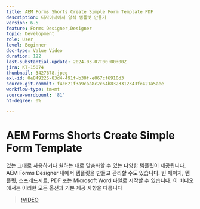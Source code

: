 ```yaml
---
title: AEM Forms Shorts Create Simple Form Template PDF
description: 디자이너에서 양식 템플릿 만들기
version: 6.5
feature: Forms Designer,Designer
topic: Development
role: User
level: Beginner
doc-type: Value Video
duration: 122
last-substantial-update: 2024-03-07T00:00:00Z
jira: KT-15074
thumbnail: 3427678.jpeg
exl-id: 0e849225-83d4-491f-b30f-e067cf6910d3
source-git-commit: f4c621f3a9caa8c2c64b8323312343fe421a5aee
workflow-type: tm+mt
source-wordcount: '81'
ht-degree: 0%

---
```


# AEM Forms Shorts Create Simple Form Template

있는 그대로 사용하거나 원하는 대로 맞춤화할 수 있는 다양한 템플릿이 제공됩니다. AEM Forms Designer 내에서 템플릿을 만들고 관리할 수도 있습니다. 빈 페이지, 템플릿, 스프레드시트, PDF 또는 Microsoft Word 파일로 시작할 수 있습니다. 이 비디오에서는 이러한 모든 옵션과 기본 제공 사항을 다룹니다

>[!VIDEO](https://video.tv.adobe.com/v/3427678/?learn=on)

